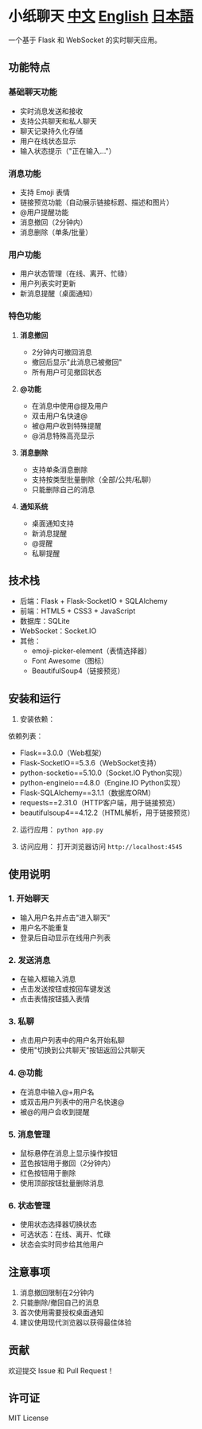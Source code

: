 # 小纸聊天 [中文](https://github.com/Li-yu-ji/small-paper-chat/edit/main/README.md) [English](https://github.com/Li-yu-ji/small-paper-chat/edit/main/English-README.md) [日本語](https://github.com/Li-yu-ji/small-paper-chat/edit/main/Japan-README.md)

一个基于 Flask 和 WebSocket 的实时聊天应用。

## 功能特点

### 基础聊天功能
- 实时消息发送和接收
- 支持公共聊天和私人聊天
- 聊天记录持久化存储
- 用户在线状态显示
- 输入状态提示（"正在输入..."）

### 消息功能
- 支持 Emoji 表情
- 链接预览功能（自动展示链接标题、描述和图片）
- @用户提醒功能
- 消息撤回（2分钟内）
- 消息删除（单条/批量）

### 用户功能
- 用户状态管理（在线、离开、忙碌）
- 用户列表实时更新
- 新消息提醒（桌面通知）

### 特色功能
1. **消息撤回**
   - 2分钟内可撤回消息
   - 撤回后显示"此消息已被撤回"
   - 所有用户可见撤回状态

2. **@功能**
   - 在消息中使用@提及用户
   - 双击用户名快速@
   - 被@用户收到特殊提醒
   - @消息特殊高亮显示

3. **消息删除**
   - 支持单条消息删除
   - 支持按类型批量删除（全部/公共/私聊）
   - 只能删除自己的消息

4. **通知系统**
   - 桌面通知支持
   - 新消息提醒
   - @提醒
   - 私聊提醒

## 技术栈
- 后端：Flask + Flask-SocketIO + SQLAlchemy
- 前端：HTML5 + CSS3 + JavaScript
- 数据库：SQLite
- WebSocket：Socket.IO
- 其他：
  - emoji-picker-element（表情选择器）
  - Font Awesome（图标）
  - BeautifulSoup4（链接预览）

## 安装和运行

1. 安装依赖：

依赖列表：
- Flask==3.0.0（Web框架）
- Flask-SocketIO==5.3.6（WebSocket支持）
- python-socketio==5.10.0（Socket.IO Python实现）
- python-engineio==4.8.0（Engine.IO Python实现）
- Flask-SQLAlchemy==3.1.1（数据库ORM）
- requests==2.31.0（HTTP客户端，用于链接预览）
- beautifulsoup4==4.12.2（HTML解析，用于链接预览）

2. 运行应用：
`python app.py`

3. 访问应用：
打开浏览器访问 `http://localhost:4545`

## 使用说明

### 1. 开始聊天
- 输入用户名并点击"进入聊天"
- 用户名不能重复
- 登录后自动显示在线用户列表

### 2. 发送消息
- 在输入框输入消息
- 点击发送按钮或按回车键发送
- 点击表情按钮插入表情

### 3. 私聊
- 点击用户列表中的用户名开始私聊
- 使用"切换到公共聊天"按钮返回公共聊天

### 4. @功能
- 在消息中输入@+用户名
- 或双击用户列表中的用户名快速@
- 被@的用户会收到提醒

### 5. 消息管理
- 鼠标悬停在消息上显示操作按钮
- 蓝色按钮用于撤回（2分钟内）
- 红色按钮用于删除
- 使用顶部按钮批量删除消息

### 6. 状态管理
- 使用状态选择器切换状态
- 可选状态：在线、离开、忙碌
- 状态会实时同步给其他用户

## 注意事项
1. 消息撤回限制在2分钟内
2. 只能删除/撤回自己的消息
3. 首次使用需要授权桌面通知
4. 建议使用现代浏览器以获得最佳体验

## 贡献
欢迎提交 Issue 和 Pull Request！

## 许可证
MIT License
